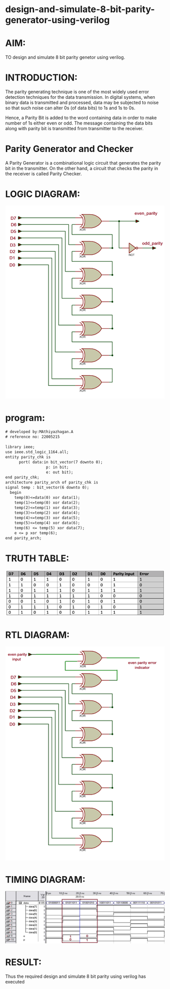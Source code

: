 # design-and-simulate-8-bit-parity-generator-using-verilog

# AIM:
TO design and simulate 8 bit parity genetor using verilog.

# INTRODUCTION:
The parity generating technique is one of the most widely used error detection techniques for the data transmission. In digital systems, when binary data is transmitted and processed, data may be subjected to noise so that such noise can alter 0s (of data bits) to 1s and 1s to 0s.

Hence, a Parity Bit is added to the word containing data in order to make number of 1s either even or odd. The message containing the data bits along with parity bit is transmitted from transmitter to the receiver.


# Parity Generator and Checker
A Parity Generator is a combinational logic circuit that generates the parity bit in the transmitter. On the other hand, a circuit that checks the parity in the receiver is called Parity Checker. 

# LOGIC DIAGRAM:
![](./parity-generator-ckt-844x1024.webp)

# program:
```
# developed by:MAthiyazhagan.A
# reference no: 22005215

library ieee;
use ieee.std_logic_1164.all;
entity parity_chk is
      port( data:in bit_vector(7 downto 0);
                  p: in bit;
                  e: out bit);
end parity_chk;
architecture parity_arch of parity_chk is
signal temp : bit_vector(6 downto 0);
  begin
    temp(0)<=data(0) xor data(1);
    temp(1)<=temp(0) xor data(2);
    temp(2)<=temp(1) xor data(3);
    temp(3)<=temp(2) xor data(4);
    temp(4)<=temp(3) xor data(5);
    temp(5)<=temp(4) xor data(6);
    temp(6) <= temp(5) xor data(7);
    e <= p xor temp(6);
end parity_arch;
```
# TRUTH TABLE:
![](./Screen-Shot-2020-10-15-at-10.29.00-AM.webp)

# RTL DIAGRAM:
![](./parity-checker-ckt-768x1031.webp)

# TIMING DIAGRAM:


![](./c0b53195-9d52-4f0c-8903-329bfcdc1529.jpg)

# RESULT:
Thus the required design and simulate 8 bit parity using verilog has executed
